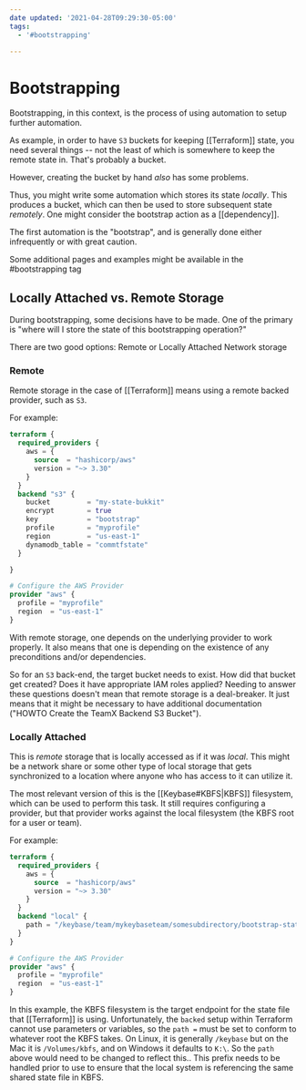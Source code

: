 ```yaml
---
date updated: '2021-04-28T09:29:30-05:00'
tags:
  - '#bootstrapping'

---
```


# Bootstrapping

Bootstrapping, in this context, is the process of using automation to setup further automation.

As example, in order to have `S3` buckets for keeping [[Terraform]] state, you need several things -- not the least of which is somewhere to keep the remote state in.  That's probably a bucket.

However, creating the bucket by hand _also_ has some problems.

Thus, you might write some automation which stores its state _locally_.  This produces a bucket, which can then be used to store subsequent state _remotely_.  One might consider the bootstrap action as a [[dependency]].

The first automation is the "bootstrap", and is generally done either infrequently or with great caution.

Some additional pages and examples might be available in the #bootstrapping tag

## Locally Attached vs. Remote Storage

During bootstrapping, some decisions have to be made.  One of the primary is "where will I store the state of this bootstrapping operation?"

There are two good options: Remote or Locally Attached Network storage

### Remote

Remote storage in the case of [[Terraform]] means using a remote backed provider, such as `S3`.

For example:

```terraform
terraform {
  required_providers {
    aws = {
      source  = "hashicorp/aws"
      version = "~> 3.30"
    }
  }
  backend "s3" {
    bucket         = "my-state-bukkit"
    encrypt        = true
    key            = "bootstrap"
    profile        = "myprofile"
    region         = "us-east-1"
    dynamodb_table = "commtfstate"
  }

}

# Configure the AWS Provider
provider "aws" {
  profile = "myprofile"
  region  = "us-east-1"
}

```

With remote storage, one depends on the underlying provider to work properly.  It also means that one is depending on the existence of any preconditions and/or dependencies.

So for an `S3` back-end, the target bucket needs to exist.  How did that bucket get created?  Does it have appropriate IAM roles applied?  Needing to answer these questions doesn't mean that remote storage is a deal-breaker.  It just means that it might be necessary to have additional documentation ("HOWTO Create the TeamX Backend S3 Bucket").

### Locally Attached

This is _remote_ storage that is locally accessed as if it was _local_.  This might be a network share or some other type of local storage that gets synchronized to a location where anyone who has access to it can utilize it.

The most relevant version of this is the [[Keybase#KBFS|KBFS]] filesystem, which can be used to perform this task.  It still requires configuring a provider, but that provider works against the local filesystem (the KBFS root for a user or team).

For example:

```terraform
terraform {
  required_providers {
    aws = {
      source  = "hashicorp/aws"
      version = "~> 3.30"
    }
  }
  backend "local" {
    path = "/keybase/team/mykeybaseteam/somesubdirectory/bootstrap-state/terraform.tfstate"
  }
}

# Configure the AWS Provider
provider "aws" {
  profile = "myprofile"
  region  = "us-east-1"
}

```

In this example, the KBFS filesystem is the target endpoint for the state file that [[Terraform]] is using.  Unfortunately, the `backed` setup within Terraform cannot use parameters or variables, so the `path =` must be set to conform to whatever root the KBFS takes.  On Linux, it is generally `/keybase` but on the Mac it is `/Volumes/kbfs`, and on Windows it defaults to `K:\`.  So the `path` above would need to be changed to reflect this..  This prefix needs to be handled prior to use to ensure that the local system is referencing the same shared state file in KBFS.
